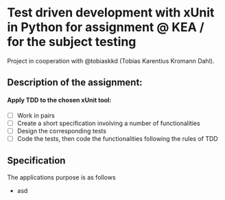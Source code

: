 # Test driven development with xUnit in Python for assignment @ KEA / for the subject testing

Project in cooperation with @tobiaskkd (Tobias Karentius Kromann Dahl).

## Description of the assignment:
#### Apply TDD to the chosen xUnit tool:
- [ ] Work in pairs
- [ ] Create a short specification involving a number of functionalities
- [ ] Design the corresponding tests 
- [ ] Code the tests, then code the functionalities following the rules of TDD

## Specification

The applications purpose is as follows

- asd
